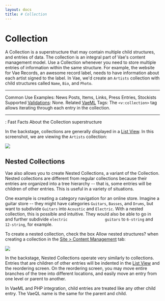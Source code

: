 ```yaml
---
layout: docs
title: # Collection
---
```


# Collection

A Collection is a superstructure that may contain multiple child
structures, and entries of data. The collection is an integral part of
Vae's content management model. Use a Collection whenever you need to
store multiple entries of information within the same structure. For
example, the website for Vae Records, an awesome record label, needs to
have information about each artist signed to the label. In Vae, we'd
create an `Artists` collection with child structures called `Name`,
`Bio`, and `Photo`.

  ---------------------------------------- ---------------------------------------------------------------------------------
  Common Use Examples:                     News Posts, Items, Links, Press Entries, Stockists
  Supported [Validations](#validations):   None.
  Related [VaeML](#vaeml) Tags:            The `<v:collection>` tag allows iterating through each entry in the collection.
  ---------------------------------------- ---------------------------------------------------------------------------------

  : Fast Facts About the Collection superstructure

In the backstage, collections are generally displayed in a [List
View](#backstage.content.list). In this screenshot, we are viewing the
`Artists` collection:

![](assets/images/screenshots/content_management/collection_list_view.png)

## Nested Collections

Vae also allows you to create Nested Collections, a variant of the
Collection. Nested collections are different from regular collections
because their entries are organized into a tree hierarchy -- that is,
some entries will be children of other entries. This is useful in a
variety of situations.

One example is creating a category navigation for an online store.
Imagine a guitar store -- they might have categories `Guitars`,
`Basses`, and `Drums`, but want to subdivide `Guitars` into `Acoustic`
and `Electric`. With a nested collection, this is possible and
intuitive. They would also be able to go in and further subdivide
`electric                 guitars` to `6-string` and `12-string`, for
example.

To create a nested collection, check the box Allow nested structures?
when creating a collection in the [Site &gt; Content
Management](#backstage.site.content_management) tab:

![](assets/images/screenshots/content_management/add_new_collection.png)

In the backstage, Nested Collections operate very similarly to
collections. Entries that are children of other entries will be indented
in the [List View](#backstage.content.list) and the reordering screen.
On the reordering screen, you may move entire branches of the tree into
different locations, and easily move an entry from one level or parent
to another.

In VaeML and PHP integration, child entries are treated like any other
child entry. The VaeQL name is the same for the parent and child.
